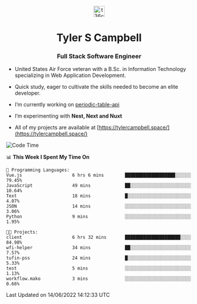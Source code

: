 <p align="center">
<a href="https://www.linkedin.com/in/t36campbell" target="blank"><img align="center" src="https://ik.imagekit.io/t36campbell/Portfolio/linkedin.png.original_m8bbGgPh6.png" alt="t36campbell" height="30" width="30" /></a>
</p>
<h1 align="center">Tyler S Campbell</h1>
<h3 align="center">Full Stack Software Engineer</h3>

* United States Air Force veteran with a B.Sc. in Information Technology specializing in Web Application Development. 

* Quick study, eager to cultivate the skills needed to become an elite developer.

* I’m currently working on [periodic-table-api](https://github.com/t36campbell/periodic-table-api)

* I’m experimenting with **Nest, Next and Nuxt**

* All of my projects are available at [https://tylercampbell.space/](https://tylercampbell.space/)

<!--START_SECTION:waka-->
![Code Time](http://img.shields.io/badge/Code%20Time-1%2C654%20hrs%209%20mins-blue)

📊 **This Week I Spent My Time On** 

```text
💬 Programming Languages: 
Vue.js                   6 hrs 6 mins        ███████████████████░░░░░░   79.45% 
JavaScript               49 mins             ██░░░░░░░░░░░░░░░░░░░░░░░   10.64% 
Text                     18 mins             █░░░░░░░░░░░░░░░░░░░░░░░░   4.07% 
JSON                     14 mins             ░░░░░░░░░░░░░░░░░░░░░░░░░   3.06% 
Python                   9 mins              ░░░░░░░░░░░░░░░░░░░░░░░░░   1.95%

🐱‍💻 Projects: 
client                   6 hrs 32 mins       █████████████████████░░░░   84.98% 
wfi-helper               34 mins             ██░░░░░░░░░░░░░░░░░░░░░░░   7.57% 
tufin-pss                24 mins             █░░░░░░░░░░░░░░░░░░░░░░░░   5.33% 
test                     5 mins              ░░░░░░░░░░░░░░░░░░░░░░░░░   1.13% 
workflow.mako            3 mins              ░░░░░░░░░░░░░░░░░░░░░░░░░   0.66%

```


 Last Updated on 14/06/2022 14:12:33 UTC
<!--END_SECTION:waka-->
